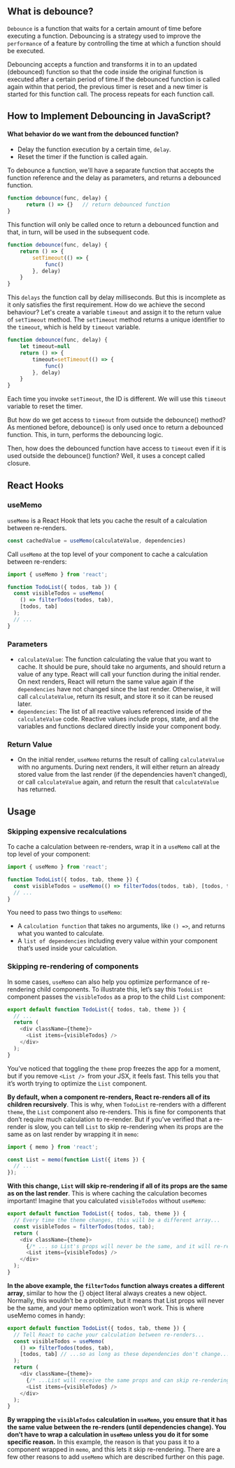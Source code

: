 ## What is debounce?

`Debounce` is a function that waits for a certain amount of time before executing a function.
Debouncing is a strategy used to improve the `performance` of a feature by controlling the time at which a function should be executed.

Debouncing accepts a function and transforms it in to an updated (debounced) function so that the code inside the original function is executed after a certain period of time.If the debounced function is called again within that period, the previous timer is reset and a new timer is started for this function call. The process repeats for each function call.

## How to Implement Debouncing in JavaScript?

#### What behavior do we want from the debounced function?

- Delay the function execution by a certain time, `delay`.
- Reset the timer if the function is called again.

To debounce a function, we'll have a separate function that accepts the function reference and the delay as parameters, and returns a debounced function.

```js
function debounce(func, delay) {
      return () => {}   // return debounced function
}
```
This function will only be called once to return a debounced function and that, in turn, will be used in the subsequent code.

```js
function debounce(func, delay) {
    return () => {
        setTimeout(() => {
        	func()
        }, delay)
    }
}
```
This `delays` the function call by delay milliseconds. But this is incomplete as it only satisfies the first requirement. How do we achieve the second behaviour?
Let's create a variable `timeout` and assign it to the return value of `setTimeout` method. The `setTimeout` method returns a unique identifier to the `timeout`, which is held by `timeout` variable.

```js
function debounce(func, delay) {
    let timeout=null
    return () => {
        timeout=setTimeout(() => {
            func()
        }, delay)
    }
}
```

Each time you invoke `setTimeout`, the ID is different. We will use this `timeout` variable to reset the timer.

But how do we get access to `timeout` from outside the debounce() method? As mentioned before, debounce() is only used once to return a debounced function. This, in turn, performs the debouncing logic.

Then, how does the debounced function have access to `timeout` even if it is used outside the debounce() function? Well, it uses a concept called closure.




## React Hooks

### useMemo

`useMemo` is a React Hook that lets you cache the result of a calculation between re-renders.

```js
const cachedValue = useMemo(calculateValue, dependencies)
```
Call `useMemo` at the top level of your component to cache a calculation between re-renders:

```js
import { useMemo } from 'react';

function TodoList({ todos, tab }) {
  const visibleTodos = useMemo(
    () => filterTodos(todos, tab),
    [todos, tab]
  );
  // ...
}
```
### Parameters

- `calculateValue`: The function calculating the value that you want to cache. It should be pure, should take no arguments, and should return a value of any type. React will call your function during the initial render. On next renders, React will return the same value again if the `dependencies` have not changed since the last render. Otherwise, it will call `calculateValue`, return its result, and store it so it can be reused later.
- `dependencies`: The list of all reactive values referenced inside of the `calculateValue` code. Reactive values include props, state, and all the variables and functions declared directly inside your component body.

### Return Value
- On the initial render, `useMemo` returns the result of calling `calculateValue` with no arguments.
During next renders, it will either return an already stored value from the last render (if the dependencies haven’t changed), or call `calculateValue` again, and return the result that `calculateValue` has returned.

## Usage 

### Skipping expensive recalculations
To cache a calculation between re-renders, wrap it in a `useMemo` call at the top level of your component:
```js
import { useMemo } from 'react';

function TodoList({ todos, tab, theme }) {
  const visibleTodos = useMemo(() => filterTodos(todos, tab), [todos, tab]);
  // ...
}
```

You need to pass two things to `useMemo`:

- A `calculation function` that takes no arguments, like `() =>`, and returns what you wanted to calculate.
- A `list of dependencies` including every value within your component that’s used inside your calculation.

### Skipping re-rendering of components 

In some cases, `useMemo` can also help you optimize performance of re-rendering child components. To illustrate this, let’s say this `TodoList` component passes the `visibleTodos` as a prop to the child `List` component:

```js
export default function TodoList({ todos, tab, theme }) {
  // ...
  return (
    <div className={theme}>
      <List items={visibleTodos} />
    </div>
  );
}
```

You’ve noticed that toggling the `theme` prop freezes the app for a moment, but if you remove `<List /> `from your JSX, it feels fast. This tells you that it’s worth trying to optimize the ``List`` component.

**By default, when a component re-renders, React re-renders all of its children recursively**. This is why, when `TodoList` re-renders with a different `theme`, the `List` component also re-renders. This is fine for components that don’t require much calculation to re-render. But if you’ve verified that a re-render is slow, you can tell `List` to skip re-rendering when its props are the same as on last render by wrapping it in `memo`:

```js
import { memo } from 'react';

const List = memo(function List({ items }) {
  // ...
});
```

**With this change, `List` will skip re-rendering if all of its props are the same as on the last render**. This is where caching the calculation becomes important! Imagine that you calculated `visibleTodos` without `useMemo`:

```js
export default function TodoList({ todos, tab, theme }) {
  // Every time the theme changes, this will be a different array...
  const visibleTodos = filterTodos(todos, tab);
  return (
    <div className={theme}>
      {/* ... so List's props will never be the same, and it will re-render every time */}
      <List items={visibleTodos} />
    </div>
  );
}
```

**In the above example, the `filterTodos` function always creates a different array**, similar to how the {} object literal always creates a new object. Normally, this wouldn’t be a problem, but it means that List props will never be the same, and your memo optimization won’t work. This is where useMemo comes in handy:


```js
export default function TodoList({ todos, tab, theme }) {
  // Tell React to cache your calculation between re-renders...
  const visibleTodos = useMemo(
    () => filterTodos(todos, tab),
    [todos, tab] // ...so as long as these dependencies don't change...
  );
  return (
    <div className={theme}>
      {/* ...List will receive the same props and can skip re-rendering */}
      <List items={visibleTodos} />
    </div>
  );
}
```

**By wrapping the `visibleTodos` calculation in ``useMemo``, you ensure that it has the same value between the re-renders (until dependencies change). You don’t have to wrap a calculation in `useMemo` unless you do it for some specific reason.** In this example, the reason is that you pass it to a component wrapped in `memo`, and this lets it skip re-rendering. There are a few other reasons to add `useMemo` which are described further on this page.